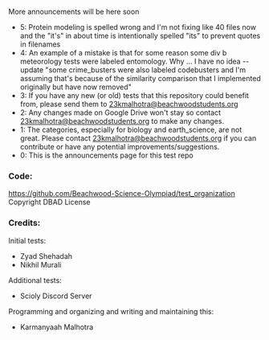 More announcements will be here soon  
* 5: Protein modeling is spelled wrong and I'm not fixing like 40 files now and the "it's" in about time is intentionally spelled "its" to prevent quotes in filenames
* 4: An example of a mistake is that for some reason some div b meteorology tests were labeled entomology. Why ... I have no idea --update "some crime_busters were also labeled codebusters and I'm assuming that's because of the similarity comparison that I implemented originally but have now removed"
* 3: If you have any new (or old) tests that this repository could benefit from, please send them to 23kmalhotra@beachwoodstudents.org
* 2: Any changes made on Google Drive won't stay so contact 23kmalhotra@beachwoodstudents.org to make any changes.
* 1: The categories, especially for biology and earth_science, are not great. Please contact 23kmalhotra@beachwoodstudents.org if you can contribute or have any potential improvements/suggestions.
* 0: This is the announcements page for this test repo



### Code:
<https://github.com/Beachwood-Science-Olympiad/test_organization>  
Copyright DBAD License

### Credits:
Initial tests:  
  * Zyad Shehadah  
  * Nikhil Murali
  
Additional tests:
  * Scioly Discord Server

Programming and organizing and writing and maintaining this:
   * Karmanyaah Malhotra
        
    
